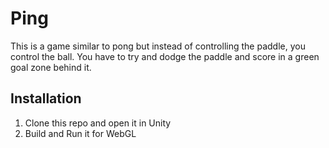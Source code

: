 # Ping
This is a game similar to pong but instead of controlling the paddle, you control the ball. You have to try and dodge the paddle and score in a green goal zone behind it.
## Installation
1. Clone this repo and open it in Unity
2. Build and Run it for WebGL
